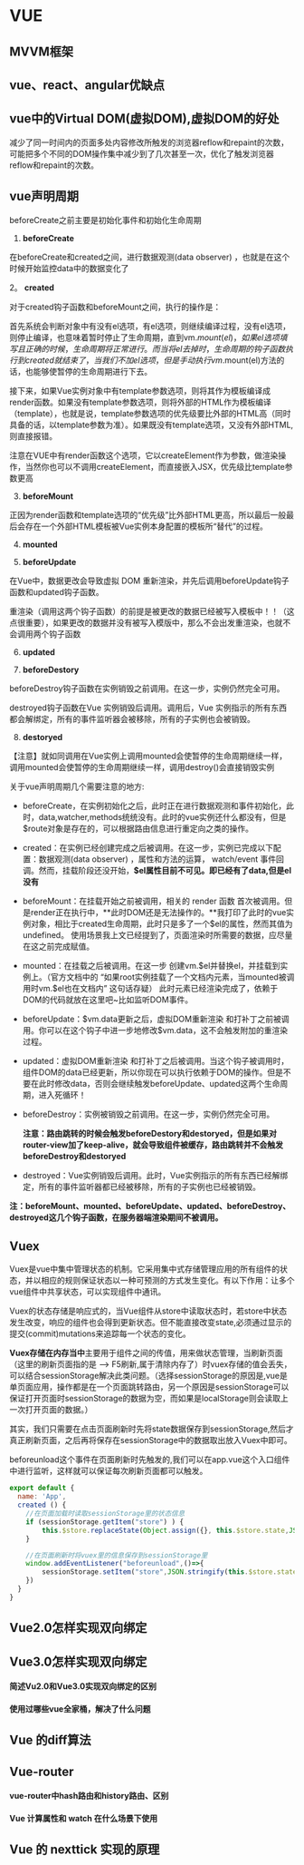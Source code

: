 # VUE

## MVVM框架

## vue、react、angular优缺点

## vue中的Virtual DOM(虚拟DOM),虚拟DOM的好处

减少了同一时间内的页面多处内容修改所触发的浏览器reflow和repaint的次数，可能把多个不同的DOM操作集中减少到了几次甚至一次，优化了触发浏览器reflow和repaint的次数。

## vue声明周期

beforeCreate之前主要是初始化事件和初始化生命周期

1. **beforeCreate**

在beforeCreate和created之间，进行数据观测(data observer) ，也就是在这个时候开始监控data中的数据变化了

2。 **created**

对于created钩子函数和beforeMount之间，执行的操作是：

首先系统会判断对象中有没有el选项，有el选项，则继续编译过程，没有el选项，则停止编译，也意味着暂时停止了生命周期，直到vm.$mount(el)，如果el选项填写且正确的时候，生命周期将正常进行。而当将el去掉时，生命周期的钩子函数执行到created就结束了，当我们不加el选项，但是手动执行vm.$mount(el)方法的话，也能够使暂停的生命周期进行下去。

接下来，如果Vue实例对象中有template参数选项，则将其作为模板编译成render函数。如果没有template参数选项，则将外部的HTML作为模板编译（template），也就是说，template参数选项的优先级要比外部的HTML高（同时具备的话，以template参数为准）。如果既没有template选项，又没有外部HTML,则直接报错。

注意在VUE中有render函数这个选项，它以createElement作为参数，做渲染操作，当然你也可以不调用createElement，而直接嵌入JSX，优先级比template参数更高

3. **beforeMount**

正因为render函数和template选项的“优先级”比外部HTML更高，所以最后一般最后会存在一个外部HTML模板被Vue实例本身配置的模板所“替代”的过程。

4. **mounted**

5. **beforeUpdate**

在Vue中，数据更改会导致虚拟 DOM 重新渲染，并先后调用beforeUpdate钩子函数和updated钩子函数。

重渲染（调用这两个钩子函数）的前提是被更改的数据已经被写入模板中！！（这点很重要），如果更改的数据并没有被写入模版中，那么不会出发重渲染，也就不会调用两个钩子函数

6. **updated**

7. **beforeDestory**

beforeDestroy钩子函数在实例销毁之前调用。在这一步，实例仍然完全可用。

destroyed钩子函数在Vue 实例销毁后调用。调用后，Vue 实例指示的所有东西都会解绑定，所有的事件监听器会被移除，所有的子实例也会被销毁。

8. **destoryed**

【注意】就如同调用在Vue实例上调用mounted会使暂停的生命周期继续一样，调用mounted会使暂停的生命周期继续一样，调用destroy()会直接销毁实例

关于vue声明周期几个需要注意的地方:

* beforeCreate，在实例初始化之后，此时正在进行数据观测和事件初始化，此时，data,watcher,methods统统没有。此时的vue实例还什么都没有，但是$route对象是存在的，可以根据路由信息进行重定向之类的操作。

* created：在实例已经创建完成之后被调用。在这一步，实例已完成以下配置：数据观测(data observer) ，属性和方法的运算， watch/event 事件回调。然而，挂载阶段还没开始，**\$el属性目前不可见。即已经有了data,但是el没有**

* beforeMount：在挂载开始之前被调用，相关的 render 函数 首次被调用。但是render正在执行中，**此时DOM还是无法操作的。**我打印了此时的vue实例对象，相比于created生命周期，此时只是多了一个\$el的属性，然而其值为undefined。
使用场景我上文已经提到了，页面渲染时所需要的数据，应尽量在这之前完成赋值。

* mounted：在挂载之后被调用。在这一步 创建vm.\$el并替换el，并挂载到实例上。（官方文档中的 “如果root实例挂载了一个文档内元素，当mounted被调用时vm.\$el也在文档内” 这句话存疑）
此时元素已经渲染完成了，依赖于DOM的代码就放在这里吧~比如监听DOM事件。

* beforeUpdate：\$vm.data更新之后，虚拟DOM重新渲染 和打补丁之前被调用。你可以在这个钩子中进一步地修改$vm.data，这不会触发附加的重渲染过程。

* updated：虚拟DOM重新渲染 和打补丁之后被调用。当这个钩子被调用时，组件DOM的data已经更新，所以你现在可以执行依赖于DOM的操作。但是不要在此时修改data，否则会继续触发beforeUpdate、updated这两个生命周期，进入死循环！

* beforeDestroy：实例被销毁之前调用。在这一步，实例仍然完全可用。

  **注意：路由跳转的时候会触发beforeDestory和destoryed，但是如果对router-view加了keep-alive，就会导致组件被缓存，路由跳转并不会触发beforeDestroy和destoryed**

* destroyed：Vue实例销毁后调用。此时，Vue实例指示的所有东西已经解绑定，所有的事件监听器都已经被移除，所有的子实例也已经被销毁。

**注：beforeMount、mounted、beforeUpdate、updated、beforeDestroy、destroyed这几个钩子函数，在服务器端渲染期间不被调用。**

## Vuex
Vuex是vue中集中管理状态的机制。它采用集中式存储管理应用的所有组件的状态，并以相应的规则保证状态以一种可预测的方式发生变化。有以下作用：让多个vue组件中共享状态，可以实现组件中通讯。

Vuex的状态存储是响应式的，当Vue组件从store中读取状态时，若store中状态发生改变，响应的组件也会得到更新状态。但不能直接改变state,必须通过显示的提交(commit)mutations来追踪每一个状态的变化。

**Vuex存储在内存当中**主要用于组件之间的传值，用来做状态管理，当刷新页面（这里的刷新页面指的是 --> F5刷新,属于清除内存了）时vuex存储的值会丢失，可以结合sessionStorage解决此类问题。（选择sessionStorage的原因是,vue是单页面应用，操作都是在一个页面跳转路由，另一个原因是sessionStorage可以保证打开页面时sessionStorage的数据为空，而如果是localStorage则会读取上一次打开页面的数据。）

其实，我们只需要在点击页面刷新时先将state数据保存到sessionStorage,然后才真正刷新页面，之后再将保存在sessionStorage中的数据取出放入Vuex中即可。

beforeunload这个事件在页面刷新时先触发的,我们可以在app.vue这个入口组件中进行监听，这样就可以保证每次刷新页面都可以触发。

```javascript
export default {
  name: 'App',
  created () {
    //在页面加载时读取sessionStorage里的状态信息
    if (sessionStorage.getItem("store") ) {
        this.$store.replaceState(Object.assign({}, this.$store.state,JSON.parse(sessionStorage.getItem("store"))))
    } 

    //在页面刷新时将vuex里的信息保存到sessionStorage里
    window.addEventListener("beforeunload",()=>{
        sessionStorage.setItem("store",JSON.stringify(this.$store.state))
    })
  }
}
```

## Vue2.0怎样实现双向绑定

## Vue3.0怎样实现双向绑定

#### 简述Vu2.0和Vue3.0实现双向绑定的区别

#### 使用过哪些vue全家桶，解决了什么问题

## Vue 的diff算法

## Vue-router

#### vue-router中hash路由和history路由、区别

#### Vue 计算属性和 watch 在什么场景下使用

## Vue 的 nexttick 实现的原理







